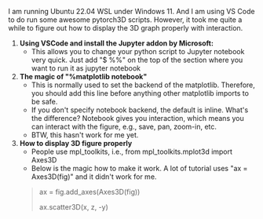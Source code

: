 I am running Ubuntu 22.04 WSL under Windows 11. And I am using VS Code to do run some awesome pytorch3D scripts. However, it took me quite a while to figure out how to display the 3D graph properly with interaction. 

1. **Using VSCode and install the Jupyter addon by Microsoft:**
    - This allows you to change your python script to Jupyter notebook very quick. Just add "$ %%" on the top of the section where you want to run it as jupyter notebook
2. **The magic of "%matplotlib notebook"**
    - This is normally used to set the backend of the matplotlib. Therefore, you should add this line before anything other matplotlib imports to be safe.  
    - If you don't specify notebook backend, the default is inline. What's the difference? Notebook gives you interaction, which means you can interact with the figure, e.g., save, pan, zoom-in, etc.
    - BTW, this hasn't work for me yet. 
3. **How to display 3D figure properly**
    - People use mpl_toolkits, i.e., from mpl_toolkits.mplot3d import Axes3D
    - Below is the magic how to make it work. A lot of tutorial uses "ax = Axes3D(fig)" and it didn't work for me.
    > ax = fig.add_axes(Axes3D(fig))
    > 
    > ax.scatter3D(x, z, -y)    
